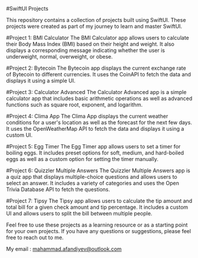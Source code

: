#SwiftUI Projects

This repository contains a collection of projects built using SwiftUI. These projects were created as part of my journey to learn and master SwiftUI.

#Project 1: BMI Calculator
The BMI Calculator app allows users to calculate their Body Mass Index (BMI) based on their height and weight. It also displays a corresponding message indicating whether the user is underweight, normal, overweight, or obese.

#Project 2: Bytecoin
The Bytecoin app displays the current exchange rate of Bytecoin to different currencies. It uses the CoinAPI to fetch the data and displays it using a simple UI.

#Project 3: Calculator Advanced
The Calculator Advanced app is a simple calculator app that includes basic arithmetic operations as well as advanced functions such as square root, exponent, and logarithm.

#Project 4: Clima App
The Clima App displays the current weather conditions for a user's location as well as the forecast for the next few days. It uses the OpenWeatherMap API to fetch the data and displays it using a custom UI.

#Project 5: Egg Timer
The Egg Timer app allows users to set a timer for boiling eggs. It includes preset options for soft, medium, and hard-boiled eggs as well as a custom option for setting the timer manually.

#Project 6: Quizzler Multiple Answers
The Quizzler Multiple Answers app is a quiz app that displays multiple-choice questions and allows users to select an answer. It includes a variety of categories and uses the Open Trivia Database API to fetch the questions.

#Project 7: Tipsy
The Tipsy app allows users to calculate the tip amount and total bill for a given check amount and tip percentage. It includes a custom UI and allows users to split the bill between multiple people.

Feel free to use these projects as a learning resource or as a starting point for your own projects. If you have any questions or suggestions, please feel free to reach out to me.

My email : mahammad.afandiyev@outlook.com

